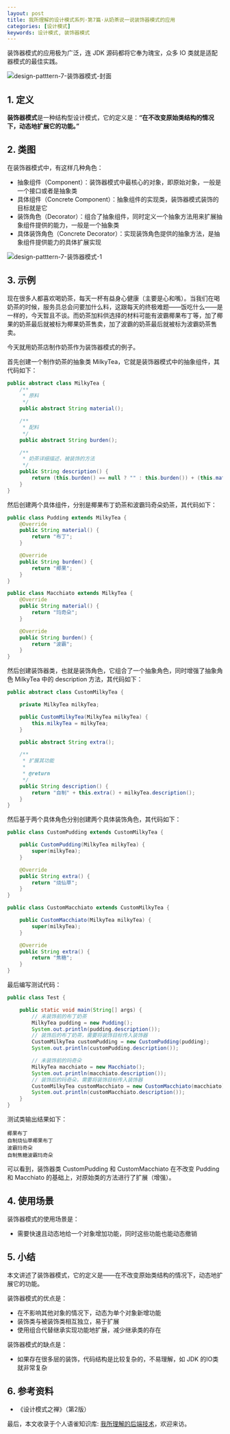 ```yaml
---
layout: post
title: 我所理解的设计模式系列·第7篇·从奶茶说一说装饰器模式的应用
categories: [设计模式]
keywords: 设计模式, 装饰器模式
---
```




装饰器模式的应用极为广泛，连 JDK 源码都将它奉为瑰宝，众多 IO 类就是适配器模式的最佳实践。

![design-patttern-7-装饰器模式-封面](https://cdn.jsdelivr.net/gh/Planeswalker23/image-storage@master/design-pattern/design-patttern-7-装饰器模式-封面.png)



## 1. 定义

**装饰器模式**是一种结构型设计模式，它的定义是：**“在不改变原始类结构的情况下，动态地扩展它的功能。”**



## 2. 类图

在装饰器模式中，有这样几种角色：

- 抽象组件（Component）：装饰器模式中最核心的对象，即原始对象，一般是一个接口或者是抽象类
- 具体组件（Concrete Component）：抽象组件的实现类，装饰器模式装饰的目标就是它
- 装饰角色（Decorator）：组合了抽象组件，同时定义一个抽象方法用来扩展抽象组件提供的能力，一般是一个抽象类
- 具体装饰角色（Concrete Decorator）：实现装饰角色提供的抽象方法，是抽象组件提供能力的具体扩展实现

![design-patttern-7-装饰器模式-1](https://cdn.jsdelivr.net/gh/Planeswalker23/image-storage@master/design-pattern/design-patttern-7-装饰器模式-1.png)



## 3. 示例

现在很多人都喜欢喝奶茶，每天一杯有益身心健康（主要是心和嘴）。当我们在喝奶茶的时候，服务员总会问要加什么料，这跟每天的终极难题——饭吃什么——是一样的，今天暂且不谈。而奶茶加料供选择的材料可能有波霸椰果布丁等，加了椰果的奶茶最后就被标为椰果奶茶售卖，加了波霸的奶茶最后就被标为波霸奶茶售卖。

今天就用奶茶店制作奶茶作为装饰器模式的例子。

首先创建一个制作奶茶的抽象类 MilkyTea，它就是装饰器模式中的抽象组件，其代码如下：

```java
public abstract class MilkyTea {
    /**
     * 原料
     */
    public abstract String material();

    /**
     * 配料
     */
    public abstract String burden();

    /**
     * 奶茶详细描述，被装饰的方法
     */
    public String description() {
        return (this.burden() == null ? "" : this.burden()) + (this.material() == null ? "" : this.material());
    }
}
```

然后创建两个具体组件，分别是椰果布丁奶茶和波霸玛奇朵奶茶，其代码如下：

```java
public class Pudding extends MilkyTea {
    @Override
    public String material() {
        return "布丁";
    }

    @Override
    public String burden() {
        return "椰果";
    }
}

public class Macchiato extends MilkyTea {
    @Override
    public String material() {
        return "玛奇朵";
    }

    @Override
    public String burden() {
        return "波霸";
    }
}
```

然后创建装饰器类，也就是装饰角色，它组合了一个抽象角色，同时增强了抽象角色 MilkyTea 中的 description 方法，其代码如下：

```java
public abstract class CustomMilkyTea {

    private MilkyTea milkyTea;

    public CustomMilkyTea(MilkyTea milkyTea) {
        this.milkyTea = milkyTea;
    }

    public abstract String extra();

    /**
     * 扩展其功能
     *
     * @return
     */
    public String description() {
        return "自制" + this.extra() + milkyTea.description();
    }
}
```

然后基于两个具体角色分别创建两个具体装饰角色，其代码如下：

```java
public class CustomPudding extends CustomMilkyTea {

    public CustomPudding(MilkyTea milkyTea) {
        super(milkyTea);
    }

    @Override
    public String extra() {
        return "烧仙草";
    }
}

public class CustomMacchiato extends CustomMilkyTea {

    public CustomMacchiato(MilkyTea milkyTea) {
        super(milkyTea);
    }

    @Override
    public String extra() {
        return "焦糖";
    }
}
```

最后编写测试代码：

```java
public class Test {

    public static void main(String[] args) {
        // 未装饰前的布丁奶茶
        MilkyTea pudding = new Pudding();
        System.out.println(pudding.description());
        // 装饰后的布丁奶茶，需要将装饰目标传入装饰器
        CustomMilkyTea customPudding = new CustomPudding(pudding);
        System.out.println(customPudding.description());

        // 未装饰前的玛奇朵
        MilkyTea macchiato = new Macchiato();
        System.out.println(macchiato.description());
        // 装饰后的玛奇朵，需要将装饰目标传入装饰器
        CustomMilkyTea customMacchiato = new CustomMacchiato(macchiato);
        System.out.println(customMacchiato.description());
    }
}
```

测试类输出结果如下：

```text
椰果布丁
自制烧仙草椰果布丁
波霸玛奇朵
自制焦糖波霸玛奇朵
```

可以看到，装饰器类 CustomPudding 和 CustomMacchiato 在不改变 Pudding 和 Macchiato 的基础上，对原始类的方法进行了扩展（增强）。



## 4. 使用场景

装饰器模式的使用场景是：

- 需要快速且动态地给一个对象增加功能，同时这些功能也能动态撤销



## 5. 小结

本文讲述了装饰器模式，它的定义是——在不改变原始类结构的情况下，动态地扩展它的功能。

装饰器模式的优点是：

- 在不影响其他对象的情况下，动态为单个对象新增功能
- 装饰类与被装饰类相互独立，易于扩展
- 使用组合代替继承实现功能地扩展，减少继承类的存在

装饰器模式的缺点是：

- 如果存在很多层的装饰，代码结构是比较复杂的，不易理解，如 JDK 的IO类就非常复杂



## 6. 参考资料

- 《设计模式之禅》（第2版）

最后，本文收录于个人语雀知识库: [我所理解的后端技术](https://www.yuque.com/planeswalker/bankend)，欢迎来访。
